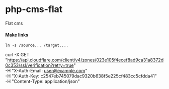 # php-cms-flat
Flat cms


#### Make links
```shell
ln -s /source... /target....
```

curl -X GET "https://api.cloudflare.com/client/v4/zones/023e105f4ecef8ad9ca31a8372d0c353/ssl/verification?retry=true" \
-H "X-Auth-Email: user@example.com" \
-H "X-Auth-Key: c2547eb745079dac9320b638f5e225cf483cc5cfdda41" \
-H "Content-Type: application/json"